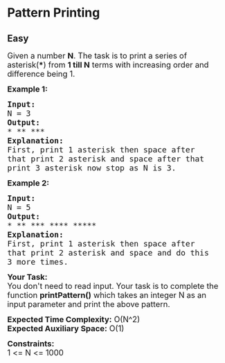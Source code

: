 # Pattern Printing
## Easy
<div class="problems_problem_content__Xm_eO"><p><span style="font-size:18px">Given a number <strong>N</strong>. The task is to print a series of asterisk(<strong>*</strong>) from <strong>1 till N</strong> terms with increasing order and difference being 1.</span></p>

<p><strong><span style="font-size:18px">Example 1:</span></strong></p>

<pre><span style="font-size:18px"><strong>Input:</strong>
N = 3</span>
<span style="font-size:18px"><strong>Output:</strong>
* ** ***</span>
<span style="font-size:18px"><strong>Explanation:</strong>
First, print 1 asterisk then space after
that print 2 asterisk and space after that 
print 3 asterisk now stop as N is 3.</span>
</pre>

<p><strong><span style="font-size:18px">Example 2:</span></strong></p>

<pre><span style="font-size:18px"><strong>Input:</strong>
N = 5</span>
<span style="font-size:18px"><strong>Output:</strong>
* ** *** **** ***** </span>
<span style="font-size:18px"><strong>Explanation:</strong>
First, print 1 asterisk then space after
that print 2 asterisk and space and do this
3 more times.</span></pre>

<p><span style="font-size:18px"><strong>Your Task:&nbsp;&nbsp;</strong><br>
You don't need to read input. Your task is to complete the function&nbsp;<strong>printPattern()</strong>&nbsp;which takes an integer N as an input parameter and print the above pattern.</span></p>

<p><span style="font-size:18px"><strong>Expected Time Complexity:</strong>&nbsp;O(N^2)<br>
<strong>Expected Auxiliary Space:</strong>&nbsp;O(1)</span></p>

<p><span style="font-size:18px"><strong>Constraints:</strong><br>
1 &lt;= N &lt;= 1000</span></p>
</div>